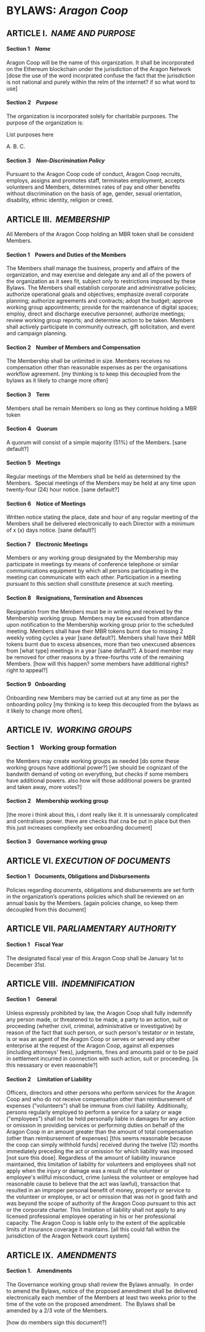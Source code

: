 # BYLAWS: *Aragon Coop*


## ARTICLE I.  *NAME AND PURPOSE*
#### Section 1    *Name*
Aragon Coop will be the name of this organization. It shall be incorporated on the Ethereum blockchain under the jurisdiction of the Aragon Network [dose the use of the word incorprated confuse the fact that the jurisdiction is not national and purely within the relm of the internet? if so what word to use]


#### Section 2    _*Purpose*_
The organization is incorporated solely for charitable purposes. The purpose of the organization is:

List purposes here 

A. 
B.
C. 


#### Section 3    _*Non-Discrimination Policy*_
Pursuant to the Aragon Coop code of conduct, Aragon Coop recruits, employs, assigns and promotes staff, terminates employment, accepts volunteers and Members, determines rates of pay and other benefits without discrimination on the basis of age, gender, sexual orientation, disability, ethnic identity, religion or creed.




## ARTICLE III.  _*MEMBERSHIP*_
All Members of the Aragon Coop holding an MBR token shall be considerd Members.


#### Section 1    Powers and Duties of the Members
The Members shall manage the business, property and affairs of the organization, and may exercise and delegate any and all of the powers of the organization as it sees fit, subject only to restrictions imposed by these Bylaws. The Members shall establish corporate and administrative policies; authorize operational goals and objectives; emphasize overall corporate planning; authorize agreements and contracts; adopt the budget; approve working group appointments; provide for the maintenance of digital spaces; employ, direct and discharge executive personnel; authorize meetings; review working group reports; and determine action to be taken.  Members shall actively participate in community outreach, gift solicitation, and event and campaign planning.

#### Section 2    Number of Members and Compensation
The Membership shall be unlimited in size. Members receives no compensation other than reasonable expenses as per the organisations workflow agreement. [my thinking is to keep this decoupled from the bylaws as it likely to change more often]

#### Section 3    Term
Members shall be remain Members so long as they continue holding a MBR token

#### Section 4    Quorum
A quorum will consist of a simple majority (51%) of the Members. [sane default?]

#### Section 5    Meetings
Regular meetings of the Members shall be held as determined by the Members.  Special meetings of the Members may be held at any time upon twenty-four (24) hour notice. [sane default?]

#### Section 6    Notice of Meetings
Written notice stating the place, date and hour of any regular meeting of the Members shall be delivered electronically to each Director with a minimum of x (x) days notice. [sane default?]

#### Section 7    Electronic Meetings
Members or any working group designated by the Membership may participate in meetings by means of conference telephone or similar communications equipment by which all persons participating in the meeting can communicate with each other. Participation in a meeting pursuant to this section shall constitute presence at such meeting.

#### Section 8    Resignations, Termination and Absences
Resignation from the Members must be in writing and received by the Membership working group. Members may be excused from attendance upon notification to the Membership working group prior to the scheduled meeting. Members shall have their MBR tokens burnt due to missing 2 weekly voting cycles a year [sane default?]. Members shall have their MBR tokens burnt due to excess absences, more than two unexcused absences from [what type] meetings in a year [sane default?]. A board member may be removed for other reasons by a three-fourths vote of the remaining Members. 
[how will this happen? some members have additional rights? right to appeal?]

#### Section 9    Onboarding
Onboarding new Members may be carried out at any time as per the onboarding policy [my thinking is to keep this decoupled from the bylaws as it likely to change more often].

## ARTICLE IV.  _*WORKING GROUPS*_

### Section 1    Working group formation
the Members may create working groups as needed 
[do some these working groups have additional power?]
[we should be cognizant of the bandwith demand of voting on everything, but checks if some members have additional powers. also how will those additional powers be granted and taken away, more votes?]

#### Section 2    Membership working group 
[the more i think about this, i dont really like it. It is unnessaraly complicated and centralises power. there are checks that cna be put in place but then this just increases compliexity see onboarding document]

#### Section 3    Governance working group






## ARTICLE VI. _*EXECUTION OF DOCUMENTS*_

#### Section 1    Documents, Obligations and Disbursements
Policies regarding documents, obligations and disbursements are set forth in the organization’s operations policies which shall be reviewed on an annual basis by the Members. [again policies change, so keep them decoupled from this document]


## ARTICLE VII. _*PARLIAMENTARY AUTHORITY*_

#### Section 1    Fiscal Year
The designated fiscal year of this Aragon Coop shall be January 1st to December 31st.


## ARTICLE VIII.  _*INDEMNIFICATION*_
#### Section 1     General
Unless expressly prohibited by law, the Aragon Coop shall fully indemnify any person made, or threatened to be made, a party to an action, suit or proceeding (whether civil, criminal, administrative or investigative) by reason of the fact that such person, or such person's testator or in testate, is or was an agent of the Aragon Coop or serves or served any other enterprise at the request of the Aragon Coop, against all expenses (including attorneys' fees), judgments, fines and amounts paid or to be paid in settlement incurred in connection with such action, suit or proceeding. [is this nessasary or even reasonable?]

#### Section 2     Limitation of Liability
Officers, directors and other persons who perform services for the Aragon Coop and who do not receive compensation other than reimbursement of expenses ("volunteers") shall be immune from civil liability. Additionally, persons regularly employed to perform a service for a salary or wage ("employees") shall not be held personally liable in damages for any action or omission in providing services or performing duties on behalf of the Aragon Coop in an amount greater than the amount of total compensation (other than reimbursement of expenses) [this seems reasonable because the coop can simply withhold funds] received during the twelve (12) months immediately preceding the act or omission for which liability was imposed [not sure this dose]. Regardless of the amount of liability insurance maintained, this limitation of liability for volunteers and employees shall not apply when the injury or damage was a result of the volunteer or employee's willful misconduct, crime (unless the volunteer or employee had reasonable cause to believe that the act was lawful), transaction that resulted in an improper personal benefit of money, property or service to the volunteer or employee, or act or omission that was not in good faith and was beyond the scope of authority of the Aragon Coop pursuant to this act or the corporate charter. This limitation of liability shall not apply to any licensed professional employee operating in his or her professional capacity. The Aragon Coop is liable only to the extent of the applicable limits of insurance coverage it maintains. [all this could fall within the jurisdiction of the Aragon Network court system]

## ARTICLE IX.  _*AMENDMENTS*_
#### Section 1.    Amendments
The Governance working group shall review the Bylaws annually.  In order to amend the Bylaws, notice of the proposed amendment shall be delivered electronically each member of the Members at least two weeks prior to the time of the vote on the proposed amendment.  The Bylaws shall be amended by a 2/3 vote of the Members.


[how do members sign this document?]

                            
                            


                    

